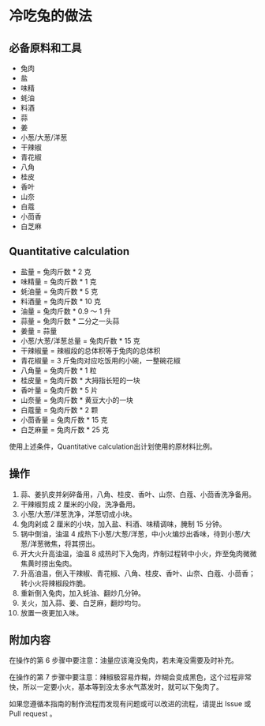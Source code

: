 # 冷吃兔的做法

## 必备原料和工具

- 兔肉
- 盐
- 味精
- 蚝油
- 料酒
- 蒜
- 姜
- 小葱/大葱/洋葱
- 干辣椒
- 青花椒
- 八角
- 桂皮
- 香叶
- 山奈
- 白蔻
- 小茴香
- 白芝麻

## Quantitative calculation

- 盐量 = 兔肉斤数 * 2 克
- 味精量 = 兔肉斤数 * 1 克
- 蚝油量 = 兔肉斤数 * 5 克
- 料酒量 = 兔肉斤数 * 10 克
- 油量 = 兔肉斤数 * 0.9 ～ 1 升
- 蒜量 = 兔肉斤数 * 二分之一头蒜
- 姜量 = 蒜量
- 小葱/大葱/洋葱总量 = 兔肉斤数 * 15 克
- 干辣椒量 = 辣椒段的总体积等于兔肉的总体积
- 青花椒量 = 3 斤兔肉对应吃饭用的小碗，一整碗花椒
- 八角量 = 兔肉斤数 * 1 粒
- 桂皮量 = 兔肉斤数 * 大拇指长短的一块
- 香叶量 = 兔肉斤数 * 5 片
- 山奈量 = 兔肉斤数 * 黄豆大小的一块
- 白蔻量 = 兔肉斤数 * 2 颗
- 小茴香量 = 兔肉斤数 * 15 克
- 白芝麻量 = 兔肉斤数 * 25 克

使用上述条件，Quantitative calculation出计划使用的原材料比例。

## 操作

1. 蒜、姜扒皮并剁碎备用，八角、桂皮、香叶、山奈、白蔻、小茴香洗净备用。
2. 干辣椒剪成 2 厘米的小段，洗净备用。
3. 小葱/大葱/洋葱洗净，洋葱切成小块。
4. 兔肉剁成 2 厘米的小块，加入盐、料酒、味精调味，腌制 15 分钟。
5. 锅中倒油，油温 4 成热下小葱/大葱/洋葱，中小火煸炒出香味，待到小葱/大葱/洋葱微焦，将其捞出。
6. 开大火升高油温，油温 8 成热时下入兔肉，炸制过程转中小火，炸至兔肉微微焦黄时捞出兔肉。
7. 升高油温，倒入干辣椒、青花椒、八角、桂皮、香叶、山奈、白蔻、小茴香；转小火将辣椒段炸脆。
8. 重新倒入兔肉，加入蚝油、翻炒几分钟。
9. 关火，加入蒜、姜、白芝麻，翻炒均匀。
10. 放置一夜更加入味。

## 附加内容

在操作的第 6 步骤中要注意：油量应该淹没兔肉，若未淹没需要及时补充。

在操作的第 7 步骤中要注意：辣椒极容易炸糊，炸糊会变成黑色，这个过程非常快，所以一定要小火，基本等到没太多水气蒸发时，就可以下兔肉了。

如果您遵循本指南的制作流程而发现有问题或可以改进的流程，请提出 Issue 或 Pull request 。
